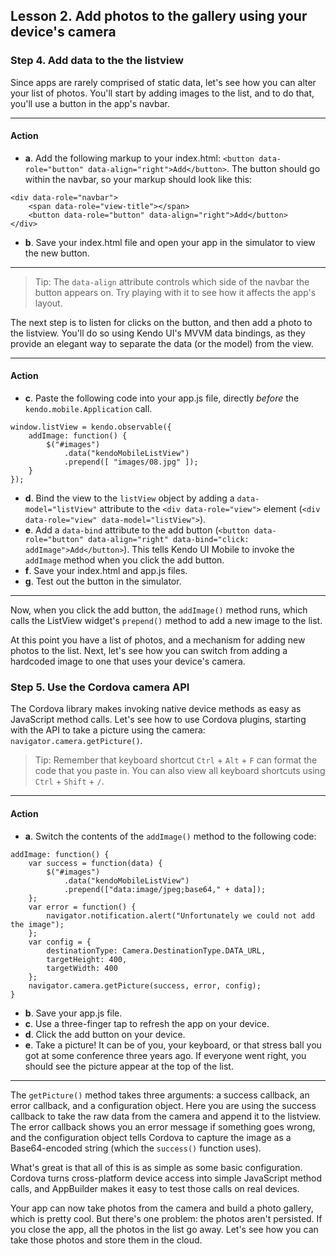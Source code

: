 ## Lesson 2. Add photos to the gallery using your device's camera

### Step 4. Add data to the the listview

Since apps are rarely comprised of static data, let's see how you can alter your list of photos. You'll start by adding images to the list, and to do that, you'll use a button in the app's navbar.

<hr data-action="start" />

#### Action

* **a**. Add the following markup to your index.html: `<button data-role="button" data-align="right">Add</button>`. The button should go within the navbar, so your markup should look like this:
```
<div data-role="navbar">
    <span data-role="view-title"></span>
    <button data-role="button" data-align="right">Add</button>
</div>
```
* **b**. Save your index.html file and open your app in the simulator to view the new button.

<hr data-action="end" />

> Tip: The `data-align` attribute controls which side of the navbar the button appears on. Try playing with it to see how it affects the app's layout.

The next step is to listen for clicks on the button, and then add a photo to the listview. You'll do so using Kendo UI's MVVM data bindings, as they provide an elegant way to separate the data (or the model) from the view.

<hr data-action="start" />

#### Action

* **c**. Paste the following code into your app.js file, directly *before* the `kendo.mobile.Application` call.
```
window.listView = kendo.observable({
    addImage: function() {
        $("#images")
            .data("kendoMobileListView")
            .prepend([ "images/08.jpg" ]);
    }
});
```
* **d**. Bind the view to the `listView` object by adding a `data-model="listView"` attribute to the `<div data-role="view">` element (`<div data-role="view" data-model="listView">`).
* **e**. Add a `data-bind` attribute to the add button (`<button data-role="button" data-align="right" data-bind="click: addImage">Add</button>`). This tells Kendo UI Mobile to invoke the `addImage` method when you click the add button.
* **f**. Save your index.html and app.js files.
* **g**. Test out the button in the simulator.

<hr data-action="end" />

Now, when you click the add button, the `addImage()` method runs, which calls the ListView widget's `prepend()` method to add a new image to the list.

At this point you have a list of photos, and a mechanism for adding new photos to the list. Next, let's see how you can switch from adding a hardcoded image to one that uses your device's camera.

### Step 5. Use the Cordova camera API

The Cordova library makes invoking native device methods as easy as JavaScript method calls. Let's see how to use Cordova plugins, starting with the API to take a picture using the camera: `navigator.camera.getPicture()`.

> Tip: Remember that keyboard shortcut `Ctrl` + `Alt` + `F` can format the code that you paste in. You can also view all keyboard shortcuts using `Ctrl` + `Shift` + `/`.

<hr data-action="start" />

#### Action

* **a**. Switch the contents of the `addImage()` method to the following code:
```
addImage: function() {
    var success = function(data) {
        $("#images")
            .data("kendoMobileListView")
            .prepend(["data:image/jpeg;base64," + data]);
    };
    var error = function() {
        navigator.notification.alert("Unfortunately we could not add the image");
    };
    var config = {
        destinationType: Camera.DestinationType.DATA_URL,
        targetHeight: 400,
        targetWidth: 400
    };
    navigator.camera.getPicture(success, error, config);
}
```
* **b**. Save your app.js file.
* **c**. Use a three-finger tap to refresh the app on your device.
* **d**. Click the add button on your device.
* **e**. Take a picture! It can be of you, your keyboard, or that stress ball you got at some conference three years ago. If everyone went right, you should see the picture appear at the top of the list.

<hr data-action="end" />

The `getPicture()` method takes three arguments: a success callback, an error callback, and a configuration object. Here you are using the success callback to take the raw data from the camera and append it to the listview. The error callback shows you an error message if something goes wrong, and the configuration object tells Cordova to capture the image as a Base64-encoded string (which the `success()` function uses).

What's great is that all of this is as simple as some basic configuration. Cordova turns cross-platform device access into simple JavaScript method calls, and AppBuilder makes it easy to test those calls on real devices.

Your app can now take photos from the camera and build a photo gallery, which is pretty cool. But there's one problem: the photos aren't persisted. If you close the app, all the photos in the list go away. Let's see how you can take those photos and store them in the cloud.